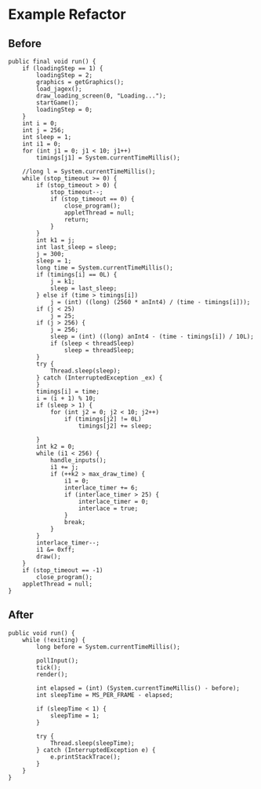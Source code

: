 # Example Refactor

## Before

    public final void run() {
        if (loadingStep == 1) {
            loadingStep = 2;
            graphics = getGraphics();
            load_jagex();
            draw_loading_screen(0, "Loading...");
            startGame();
            loadingStep = 0;
        }
        int i = 0;
        int j = 256;
        int sleep = 1;
        int i1 = 0;
        for (int j1 = 0; j1 < 10; j1++)
            timings[j1] = System.currentTimeMillis();

        //long l = System.currentTimeMillis();
        while (stop_timeout >= 0) {
            if (stop_timeout > 0) {
                stop_timeout--;
                if (stop_timeout == 0) {
                    close_program();
                    appletThread = null;
                    return;
                }
            }
            int k1 = j;
            int last_sleep = sleep;
            j = 300;
            sleep = 1;
            long time = System.currentTimeMillis();
            if (timings[i] == 0L) {
                j = k1;
                sleep = last_sleep;
            } else if (time > timings[i])
                j = (int) ((long) (2560 * anInt4) / (time - timings[i]));
            if (j < 25)
                j = 25;
            if (j > 256) {
                j = 256;
                sleep = (int) ((long) anInt4 - (time - timings[i]) / 10L);
                if (sleep < threadSleep)
                    sleep = threadSleep;
            }
            try {
                Thread.sleep(sleep);
            } catch (InterruptedException _ex) {
            }
            timings[i] = time;
            i = (i + 1) % 10;
            if (sleep > 1) {
                for (int j2 = 0; j2 < 10; j2++)
                    if (timings[j2] != 0L)
                        timings[j2] += sleep;

            }
            int k2 = 0;
            while (i1 < 256) {
                handle_inputs();
                i1 += j;
                if (++k2 > max_draw_time) {
                    i1 = 0;
                    interlace_timer += 6;
                    if (interlace_timer > 25) {
                        interlace_timer = 0;
                        interlace = true;
                    }
                    break;
                }
            }
            interlace_timer--;
            i1 &= 0xff;
            draw();
        }
        if (stop_timeout == -1)
            close_program();
        appletThread = null;
    }

## After

    public void run() {
        while (!exiting) {
            long before = System.currentTimeMillis();

            pollInput();
            tick();
            render();

            int elapsed = (int) (System.currentTimeMillis() - before);
            int sleepTime = MS_PER_FRAME - elapsed;

            if (sleepTime < 1) {
                sleepTime = 1;
            }

            try {
                Thread.sleep(sleepTime);
            } catch (InterruptedException e) {
                e.printStackTrace();
            }
        }
    }
